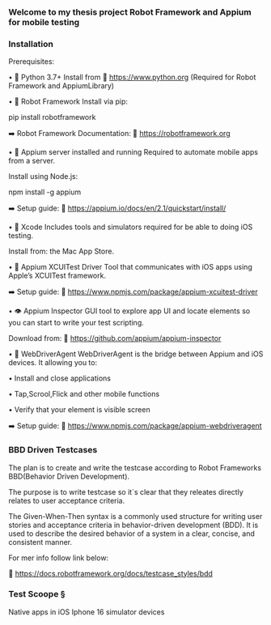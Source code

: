 
### Welcome to my thesis project Robot Framework and Appium for mobile testing 

### Installation 

Prerequisites:

• 🐍 Python 3.7+
  Install from 🔗 https://www.python.org
  (Required for Robot Framework and AppiumLibrary)

• 🤖 Robot Framework 
  Install via pip:

  pip install robotframework

  ➡️ Robot Framework Documentation: 🔗 https://robotframework.org
  
• 🚀 Appium server installed and running 
  Required to automate mobile apps from a server. 

  Install using Node.js:

  npm install -g appium

  ➡️ Setup guide: 🔗 https://appium.io/docs/en/2.1/quickstart/install/

• 🧰 Xcode
  Includes tools and simulators required for be able to doing iOS testing.
  
  Install from: the Mac App Store.

• 🧪 Appium XCUITest Driver
   Tool that communicates with iOS apps using Apple’s XCUITest framework.

   ➡️ Setup guide: 🔗 https://www.npmjs.com/package/appium-xcuitest-driver

• 👁 Appium Inspector 
  GUI tool to explore app UI and locate elements 
  so you can start to write your test scripting.
  
  Download from: 🔗 https://github.com/appium/appium-inspector

• 🧩 WebDriverAgent 
  WebDriverAgent is the bridge between Appium and iOS devices. It allowing you to:
  
  • Install and close applications 

  • Tap,Scrool,Flick and other mobile functions 

  • Verify that your element is visible screen

  ➡️ Setup guide: 🔗 https://www.npmjs.com/package/appium-webdriveragent

### BBD Driven Testcases 

The plan is to create and write the testcase according to Robot Frameworks BBD(Behavior Driven Development). 

The purpose is to write testcase so it`s clear that they releates directly relates to user acceptance criteria. 

The Given-When-Then syntax is a commonly used structure for writing user stories and acceptance criteria in behavior-driven development (BDD). It is used to describe the desired behavior of a system in a clear, concise, and consistent manner.

For mer info follow link below: 

🔗 https://docs.robotframework.org/docs/testcase_styles/bdd


### Test Scoope §

Native apps in iOS Iphone 16 simulator devices 






